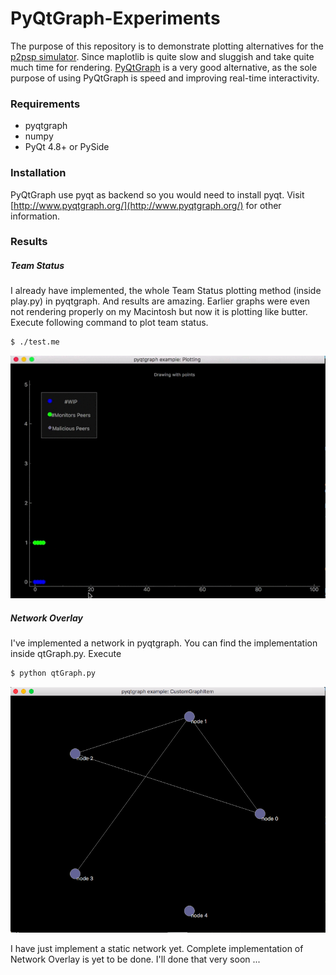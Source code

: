 # PyQtGraph-Experiments
The purpose of this repository is to demonstrate plotting alternatives for the [p2psp simulator](https://github.com/P2PSP/simulator/). Since maplotlib is quite slow and sluggish and take quite much time for rendering.
[PyQtGraph](http://www.pyqtgraph.org/) is a very good alternative, as the sole purpose of using PyQtGraph is speed and improving real-time interactivity.
### Requirements
- pyqtgraph
- numpy
- PyQt 4.8+ or PySide
### Installation
 PyQtGraph use pyqt as backend so you would need to install pyqt.
 Visit [http://www.pyqtgraph.org/](http://www.pyqtgraph.org/) for other information.
 ### Results
##### Team Status 
 I already have implemented, the whole Team Status plotting method (inside play.py) in pyqtgraph. And results are amazing. Earlier graphs were even not rendering properly on my Macintosh but now it is plotting like butter. 
Execute following command to plot team status.
```sh
$ ./test.me
```
![team](res/team.gif)

##### Network Overlay
I've implemented a network in pyqtgraph. You can find the implementation inside qtGraph.py. 
Execute 
```sh
$ python qtGraph.py
```
![overlay](res/graph.png)
 
 I have just implement a static network yet. Complete implementation of Network Overlay is yet to be done.
 I'll done that very soon ...
